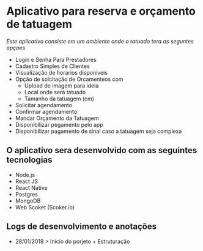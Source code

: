 # Aplicativo para reserva e orçamento de tatuagem
_Este aplicativo consiste em um ambiente onde o tatuado tera as seguntes opçoes_
  - Login e Senha Para Prestadores
  - Cadastro Simples de Clientes
  - Visualização de horarios disponiveis
  - Opção de solcitação de Orcamenteos com
    - Upload de imagem para ideia
    - Local onde será tatuado
    - Tamanho da tatuagem (cm)
  - Solicitar agendamento
  - Confirmar agendamento
  - Mandar Orçamento da Tatuagem
  - Disponibilizar pegamento pelo app
  - Disponibilizar pagamento de sinal caso a tatuagem seja complexa

## O aplicativo sera desenvolvido com as seguintes tecnologias
 - Node.js
 - React JS
 - React Native
 - Postgres
 - MongoDB
 - Web Scoket (Scoket.io)

## Logs de desenvolvimento e anotações
  - 28/01/2019 > Inicio do porjeto + Estruturação
